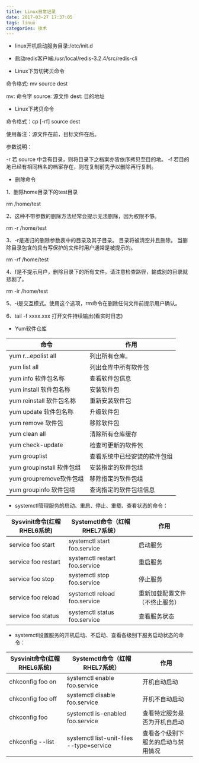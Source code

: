 ```yaml
---
title: Linux日常记录
date: 2017-03-27 17:37:05
tags: linux
categories: 技术
---
```


- linux开机启动服务目录:/etc/init.d

- 启动redis客户端:/usr/local/redis-3.2.4/src/redis-cli 

- Linux下剪切拷贝命令

命令格式: mv   source    dest

mv: 命令字 source: 源文件 dest: 目的地址
<!-- more --> 

- Linux下拷贝命令

命令格式：cp  [-rf]  source  dest

使用备注：源文件在前，目标文件在后。

参数说明：

-r  若 source 中含有目录，则将目录下之档案亦皆依序拷贝至目的地。
-f  若目的地已经有相同档名的档案存在，则在复制前先予以删除再行复制。

- 删除命令

1、删除home目录下的test目录

 rm /home/test

2、这种不带参数的删除方法经常会提示无法删除，因为权限不够。

 rm -r /home/test

3、-r是递归的删除参数表中的目录及其子目录。 目录将被清空并且删除。 当删除目录包含的具有写保护的文件时用户通常是被提示的。

rm -rf /home/test

4、f是不提示用户，删除目录下的所有文件。请注意检查路径，输成别的目录就悲剧了。

 rm -ir /home/test

5、-i是交互模式。使用这个选项，rm命令在删除任何文件前提示用户确认。

6、tail -f xxxx.xxx 打开文件持续输出(看实时日志)

- Yum软件仓库

|命令|	作用|
| ---- | ---- |
|yum r...epolist all|	列出所有仓库。|
|yum list all|	列出仓库中所有软件包|
|yum info 软件包名称|	查看软件包信息|
|yum install 软件包名称|	安装软件包|
|yum reinstall 软件包名称|	重新安装软件包|
|yum update 软件包名称|	升级软件包|
|yum remove 软件包|	移除软件包|
|yum clean all|	清除所有仓库缓存|
|yum check-update|	检查可更新的软件包|
|yum grouplist|	查看系统中已经安装的软件包组|
|yum groupinstall 软件包组|	安装指定的软件包组|
|yum groupremove软件包组	|移除指定的软件包组|
|yum groupinfo 软件包组|	查询指定的软件包组信息|


- systemctl管理服务的启动、重启、停止、重载、查看状态的命令：

|Sysvinit命令(红帽RHEL6系统)	|Systemctl命令（红帽RHEL7系统）	|作用|
|---|---|---|
|service foo start	|systemctl start foo.service	|启动服务|
|service foo restart	|systemctl restart foo.service	|重启服务|
|service foo stop	|systemctl stop foo.service	|停止服务|
|service foo reload	|systemctl reload foo.service	|重新加载配置文件（不终止服务）|
|service foo status	|systemctl status foo.service	|查看服务状态|

- systemctl设置服务的开机启动、不启动、查看各级别下服务启动状态的命令：

|Sysvinit命令(红帽RHEL6系统)	|Systemctl命令（红帽RHEL7系统）	|作用|
|---|---|---|
|chkconfig foo on	|systemctl enable foo.service	|开机自动启动|
|chkconfig foo off	|systemctl disable foo.service	|开机不自动启动|
|chkconfig foo	|systemctl is-enabled foo.service	|查看特定服务是否为开机自启动|
|chkconfig --list	|systemctl list-unit-files --type=service	|查看各个级别下服务的启动与禁用情况|


